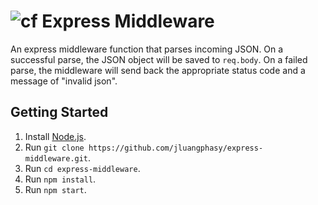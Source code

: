 # ![cf](http://i.imgur.com/7v5ASc8.png) Express Middleware

An express middleware function that parses incoming JSON. On a successful parse, the JSON object will be saved to `req.body`. On a failed parse, the middleware will send back the appropriate status code and a message of "invalid json".

## Getting Started

1. Install [Node.js](https://nodejs.org/en/).
2. Run `git clone https://github.com/jluangphasy/express-middleware.git`.
3. Run `cd express-middleware`.
4. Run `npm install`.
5. Run `npm start`.
